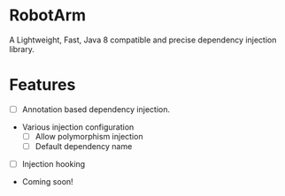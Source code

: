 # RobotArm

A Lightweight, Fast, Java 8 compatible and precise dependency injection library.

# Features

- [ ] Annotation based dependency injection.
- Various injection configuration
	- [ ] Allow polymorphism injection
	- [ ] Default dependency name
- [ ] Injection hooking
- Coming soon!